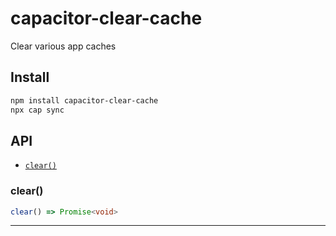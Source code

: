 # capacitor-clear-cache

Clear various app caches

## Install

```bash
npm install capacitor-clear-cache
npx cap sync
```

## API

<docgen-index>

* [`clear()`](#clear)

</docgen-index>

<docgen-api>
<!--Update the source file JSDoc comments and rerun docgen to update the docs below-->

### clear()

```typescript
clear() => Promise<void>
```

--------------------

</docgen-api>
